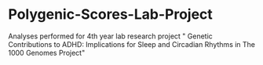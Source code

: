 # Polygenic-Scores-Lab-Project

Analyses performed for 4th year lab research project "
Genetic Contributions to ADHD: Implications for Sleep and Circadian Rhythms in The 1000 Genomes Project"



